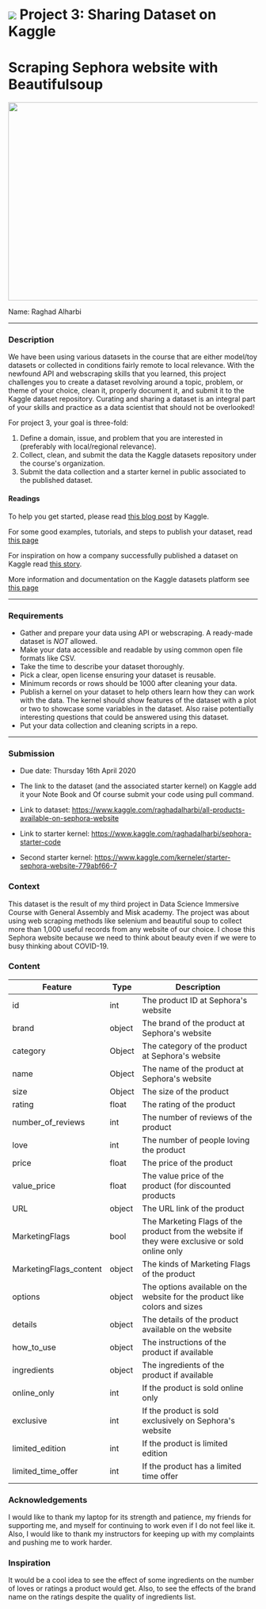 # ![](https://ga-dash.s3.amazonaws.com/production/assets/logo-9f88ae6c9c3871690e33280fcf557f33.png) Project 3: Sharing Dataset on Kaggle

# Scraping Sephora website with Beautifulsoup


<img src="https://i.insider.com/5838406765edfed40a8b49b1?width=2500&format=jpeg&auto=webp" style="height: 400px; width: 1000px">


Name: Raghad Alharbi

---

### Description

We have been using various datasets in the course that are either model/toy datasets or collected in conditions fairly remote to local relevance. With the newfound API and webscraping skills that you learned, this project challenges you to create a dataset revolving around a topic, problem, or theme of your choice, clean it, properly document it, and submit it to the Kaggle dataset repository. Curating and sharing a dataset is an integral part of your skills and practice as a data scientist that should not be overlooked!

For project 3, your goal is three-fold:

1. Define a domain, issue, and problem that you are interested in (preferably with local/regional relevance).
2. Collect, clean, and submit the data the Kaggle datasets repository under the course's organization.
3. Submit the data collection and a starter kernel in public associated to the published dataset.


#### Readings

To help you get started, please read [this blog post](http://blog.kaggle.com/2016/10/21/a-guide-to-open-data-publishing-analytics/) by Kaggle.

For some good examples, tutorials, and steps to publish your dataset, read [this page](https://www.kaggle.com/about/datasets-awards/datasets)

For inspiration on how a company successfully published a dataset on Kaggle read [this story](https://towardsdatascience.com/how-we-published-a-successful-dataset-on-kaggle-2945de537597).

More information and documentation on the Kaggle datasets platform see [this page](https://www.kaggle.com/docs/datasets)

---

### Requirements

- Gather and prepare your data using API or webscraping. A ready-made dataset is *NOT* allowed.
- Make your data accessible and readable by using common open file formats like CSV.
- Take the time to describe your dataset thoroughly.
- Pick a clear, open license ensuring your dataset is reusable.
- Minimum records or rows should be 1000 after cleaning your data.
- Publish a kernel on your dataset to help others learn how they can work with the data. The kernel should show features of the dataset with a plot or two to showcase some variables in the dataset. Also raise potentially interesting questions that could be answered using this dataset.
- Put your data collection and cleaning scripts in a repo.

---

### Submission
- Due date:  Thursday 16th April 2020

- The link to the dataset (and the associated starter kernel) on Kaggle add it your Note Book and Of course submit your code using pull command.

- Link to dataset: https://www.kaggle.com/raghadalharbi/all-products-available-on-sephora-website
- Link to starter kernel: https://www.kaggle.com/raghadalharbi/sephora-starter-code
- Second starter kernel: https://www.kaggle.com/kerneler/starter-sephora-website-779abf66-7

### Context
This dataset is the result of my third project in Data Science Immersive Course with General Assembly and Misk academy. The project was about using web scraping methods like selenium and beautiful soup to collect more than 1,000 useful records from any website of our choice. I chose this Sephora website because we need to think about beauty even if we were to busy thinking about COVID-19.  

### Content
| Feature | Type | Description |
| --- | --- | --- |
| id  |  int | The product ID at Sephora's website|
| brand  |  object | The brand of the product at Sephora's website|
| category|  Object | The category of the product at Sephora's website|
| name |  Object | The name of the product at Sephora's website|
| size |  Object | The size of the product |
| rating |  float | The rating of the product |
| number_of_reviews|  int | The number of reviews of the product |
| love |  int | The number of people loving the product |
| price |  float | The price of the product |
| value_price |  float | The value price of the product (for discounted products|
| URL |  object | The URL link of the product |
| MarketingFlags |  bool | The Marketing Flags of the product from the website if they were exclusive or sold online only|
| MarketingFlags_content |  object | The kinds of Marketing Flags of the product |
| options |  object | The options available on the website for the product like colors and sizes |
| details |  object | The details of the product available on the website|
| how_to_use |  object | The instructions of the product if available  |
| ingredients|  object | The ingredients of the product if available|
| online_only | int |If the product is sold online only|
| exclusive |  int | If the product is sold exclusively on Sephora's website|
| limited_edition|  int | If the product is limited edition|
| limited_time_offer|  int | If the product has a limited time offer|

### Acknowledgements
I would like to thank my laptop for its strength and patience, my friends for supporting me, and myself for continuing to work even if I do not feel like it. Also, I would like to thank my instructors for keeping up with my complaints and pushing me to work harder.  

### Inspiration
It would be a cool idea to see the effect of some ingredients on the number of loves or ratings a product would get. Also, to see the effects of the brand name on the ratings despite the quality of ingredients list. 

